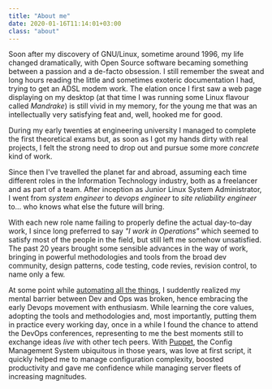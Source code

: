```yaml
---
title: "About me"
date: 2020-01-16T11:14:01+03:00
class: "about"
---
```


Soon after my discovery of GNU/Linux, sometime around 1996, my life changed dramatically, with Open Source software becaming something between a passion and a de-facto obsession. I still remember the sweat and long hours reading the little and sometimes exoteric documentation I had, trying to get an ADSL modem work. The elation once I first saw a web page displaying on my desktop (at that time I was running some Linux flavour called _Mandrake_) is still vivid in my memory, for the young me that was an intellectually very satisfying feat and, well, hooked me for good.

During my early twenties at engineering university I managed to complete the first theoretical exams but, as soon as I got my hands dirty with real projects, I felt the strong need to drop out and pursue some more _concrete_ kind of work.

Since then I've travelled the planet far and abroad, assuming each time different roles in the Information Technology industry, both as a freelancer and as part of a team. After inception as Junior Linux System Administrator, I went from _system engineer_ to _devops engineer_ to _site reliability engineer_ to... who knows what else the future will bring.

With each new role name failing to properly define the actual day-to-day work, I since long preferred to say _"I work in Operations"_ which seemed to satisfy most of the people in the field, but still left me somehow unsatisfied. The past 20 years brought some sensible advances in the way of work, bringing in powerful methodologies and tools from the broad dev community, design patterns, code testing, code revies, revision control, to name only a few.

At some point while [automating all the things](http://www.anchor.com.au/blog/2011/08/automate-all-the-things/), I suddently realized my mental barrier between Dev and Ops was broken, hence embracing the early Devops movement with enthusiasm. While learning the core values, adopting the tools and methodologies and, most importantly, putting them in practice every working day, once in a while I found the chance to attend the DevOps conferences, representing to me the best moments still to exchange ideas _live_ with other tech peers. With [Puppet](https://puppet), the Config Management System ubiquitous in those years, was love at first script, it quickly helped me to manage configuration complexity, boosted productivity and gave me confidence while managing server fleets of increasing magnitudes.
